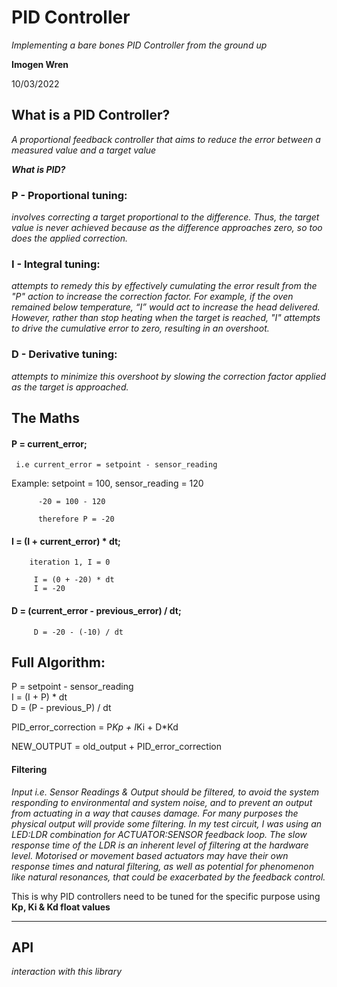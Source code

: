# PID Controller

_Implementing a bare bones PID Controller from the ground up_

  **Imogen Wren**
 
 10/03/2022

  ## What is a PID Controller?

  _A proportional feedback controller that aims to reduce the error between a measured value and a target value_

 ***What is PID?***

  ### **P**        - Proportional tuning:
  _involves correcting a target proportional to the difference.
  Thus, the target value is never achieved because as the difference approaches zero,
  so too does the applied correction._

  ### **I**        - Integral tuning:
  _attempts to remedy this by effectively cumulating the
  error result from the "P" action to increase the correction factor.
  For example, if the oven remained below temperature,
  “I” would act to increase the head delivered.
  However, rather than stop heating when the target is reached,
  "I" attempts to drive the cumulative error to zero, resulting in an overshoot._

  ### **D**        - Derivative tuning:
  _attempts to minimize this overshoot by slowing the correction factor applied as the target is approached._


  ## The Maths
  #### P = current_error; 

     i.e current_error = setpoint - sensor_reading

  Example: setpoint = 100, sensor_reading = 120

          -20 = 100 - 120

          therefore P = -20

     
 ####  I = (I + current_error) * dt;

        iteration 1, I = 0

         I = (0 + -20) * dt
         I = -20

 
 #### D = (current_error - previous_error) / dt;

         D = -20 - (-10) / dt


 ## Full Algorithm:

  P = setpoint - sensor_reading                        <br>
  I = (I + P) * dt                                     <br>
  D = (P - previous_P) / dt                            <br>
  
  PID_error_correction = P*Kp + I*Ki + D*Kd            <br>

  NEW_OUTPUT = old_output + PID_error_correction       <br>
  
  
  #### Filtering
  _Input i.e. Sensor Readings & Output should be filtered, to avoid the system responding to environmental and system noise, and to prevent an output 
  from actuating in a way that causes damage. For many purposes the physical output will provide some filtering. In my test circuit, I was using an LED:LDR combination for ACTUATOR:SENSOR feedback loop. The slow response time of the LDR is an inherent level of filtering at the hardware level. Motorised or movement based actuators may have their own response times and natural filtering, as well as potential for phenomenon like natural resonances, that could be exacerbated by the feedback control._
  
  This is why PID controllers need to be tuned for the specific purpose using **Kp, Ki & Kd float values**

---------------

## API

_interaction with this library_


